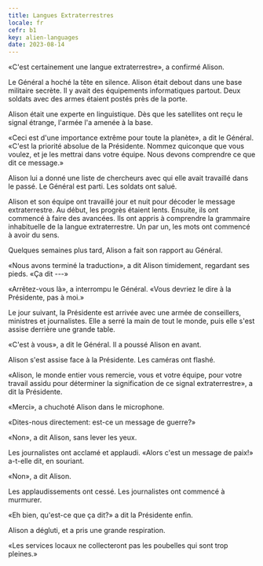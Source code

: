 ```yaml
---
title: Langues Extraterrestres
locale: fr
cefr: b1
key: alien-languages
date: 2023-08-14
---
```


«C'est certainement une langue extraterrestre», a confirmé Alison.

Le Général a hoché la tête en silence. Alison était debout dans une base militaire secrète. Il y avait des équipements informatiques partout. Deux soldats avec des armes étaient postés près de la porte.

Alison était une experte en linguistique. Dès que les satellites ont reçu le signal étrange, l'armée l'a amenée à la base.

«Ceci est d'une importance extrême pour toute la planète», a dit le Général. «C'est la priorité absolue de la Présidente. Nommez quiconque que vous voulez, et je les mettrai dans votre équipe. Nous devons comprendre ce que dit ce message.»

Alison lui a donné une liste de chercheurs avec qui elle avait travaillé dans le passé. Le Général est parti. Les soldats ont salué.

Alison et son équipe ont travaillé jour et nuit pour décoder le message extraterrestre. Au début, les progrès étaient lents. Ensuite, ils ont commencé à faire des avancées. Ils ont appris à comprendre la grammaire inhabituelle de la langue extraterrestre. Un par un, les mots ont commencé à avoir du sens.

Quelques semaines plus tard, Alison a fait son rapport au Général.

«Nous avons terminé la traduction», a dit Alison timidement, regardant ses pieds. «Ça dit ---»

«Arrêtez-vous là», a interrompu le Général. «Vous devriez le dire à la Présidente, pas à moi.»

Le jour suivant, la Présidente est arrivée avec une armée de conseillers, ministres et journalistes. Elle a serré la main de tout le monde, puis elle s'est assise derrière une grande table.

«C'est à vous», a dit le Général. Il a poussé Alison en avant.

Alison s'est assise face à la Présidente. Les caméras ont flashé.

«Alison, le monde entier vous remercie, vous et votre équipe, pour votre travail assidu pour déterminer la signification de ce signal extraterrestre», a dit la Présidente.

«Merci», a chuchoté Alison dans le microphone.

«Dites-nous directement: est-ce un message de guerre?»

«Non», a dit Alison, sans lever les yeux.

Les journalistes ont acclamé et applaudi. «Alors c'est un message de paix!» a-t-elle dit, en souriant.

«Non», a dit Alison.

Les applaudissements ont cessé. Les journalistes ont commencé à murmurer.

«Eh bien, qu'est-ce que ça dit?» a dit la Présidente enfin.

Alison a dégluti, et a pris une grande respiration.

«Les services locaux ne collecteront pas les poubelles qui sont trop pleines.»